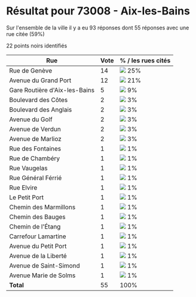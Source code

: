 # Résultat pour 73008 - Aix-les-Bains

Sur l'ensemble de la ville il y a eu 93 réponses dont 55 réponses avec une rue citée (59%)

22 points noirs identifiés

| Rue | Vote | % / les rues cités|
|-----|------|-------------------|
| Rue de Genève | 14 | <img src="../../img/bar_25.gif" />&nbsp;25%|
| Avenue du Grand Port | 12 | <img src="../../img/bar_21.gif" />&nbsp;21%|
| Gare Routière d'Aix-les-Bains | 5 | <img src="../../img/bar_9.gif" />&nbsp;9%|
| Boulevard des Côtes | 2 | <img src="../../img/bar_3.gif" />&nbsp;3%|
| Boulevard des Anglais | 2 | <img src="../../img/bar_3.gif" />&nbsp;3%|
| Avenue du Golf | 2 | <img src="../../img/bar_3.gif" />&nbsp;3%|
| Avenue de Verdun | 2 | <img src="../../img/bar_3.gif" />&nbsp;3%|
| Avenue de Marlioz | 2 | <img src="../../img/bar_3.gif" />&nbsp;3%|
| Rue des Fontaines | 1 | <img src="../../img/bar_1.gif" />&nbsp;1%|
| Rue de Chambéry | 1 | <img src="../../img/bar_1.gif" />&nbsp;1%|
| Rue Vaugelas | 1 | <img src="../../img/bar_1.gif" />&nbsp;1%|
| Rue Général Férrié | 1 | <img src="../../img/bar_1.gif" />&nbsp;1%|
| Rue Elvire | 1 | <img src="../../img/bar_1.gif" />&nbsp;1%|
| Le Petit Port | 1 | <img src="../../img/bar_1.gif" />&nbsp;1%|
| Chemin des Marmillons | 1 | <img src="../../img/bar_1.gif" />&nbsp;1%|
| Chemin des Bauges | 1 | <img src="../../img/bar_1.gif" />&nbsp;1%|
| Chemin de l'Étang | 1 | <img src="../../img/bar_1.gif" />&nbsp;1%|
| Carrefour Lamartine | 1 | <img src="../../img/bar_1.gif" />&nbsp;1%|
| Avenue du Petit Port | 1 | <img src="../../img/bar_1.gif" />&nbsp;1%|
| Avenue de la Liberté | 1 | <img src="../../img/bar_1.gif" />&nbsp;1%|
| Avenue de Saint-Simond | 1 | <img src="../../img/bar_1.gif" />&nbsp;1%|
| Avenue Marie de Solms | 1 | <img src="../../img/bar_1.gif" />&nbsp;1%|
| **Total** | 55 | 100%|

